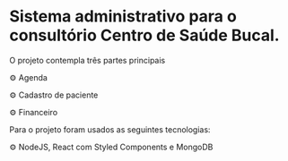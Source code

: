 # Sistema administrativo para o consultório Centro de Saúde Bucal.

O projeto contempla três partes principais

⚙️ Agenda

⚙️ Cadastro de paciente

⚙️ Financeiro

Para o projeto foram usados as seguintes tecnologias:

⚙️ NodeJS, React com Styled Components e MongoDB
